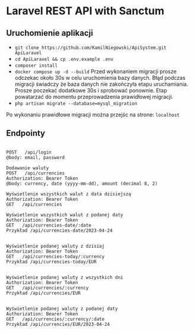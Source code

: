 # Laravel REST API with Sanctum

## Uruchomienie aplikacji

- `git clone https://github.com/KamilNiegowski/ApiSystem.git ApiLaravel`
- `cd ApiLaravel && cp .env.example .env`
- `composer install`
- `docker compose up -d --build`
  Przed wykonaniem migracji prosze odczekac około 30s w celu uruchomienia bazy danych. Błąd podczas migracji świadczy że
  baza danych nie zakończyła etapu uruchamiania. Prosze poczekać dodatkowe 30s i sprobować ponownie. Etap powatarzać do
  momentu przeprowadzenia prawidłowej migracji.
- `php artisan migrate --database=mysql_migration`

Po wykonaniu prawidłowe migracji można przejśc na strone: `localhost`

## Endpointy

```

POST   /api/login
@body: email, password

Dodawanie waluty
POST   /api/currencies
Authorization: Bearer Token 
@body: currency, date (yyyy-mm-dd), amount (decimal 8, 2) 

Wyświetlenie wszystkich walut z data dzisiejszą
Authorization: Bearer Token 
GET   /api/currencies 

Wyświetlenie wszystkich walut z podanej daty
Authorization: Bearer Token 
GET   /api/currencies-date/:date 
Przykład /api/currencies-date/2023-04-24


Wyświetlenie podanej waluty z dzisiaj
Authorization: Bearer Token
GET   /api/currencies-today/:currency
Przykład /api/currencies-today/EUR


Wyświetlenie podanej waluty z wszystkich dni
Authorization: Bearer Token
GET   /api/currencies/:currency
Przykład /api/currencies/EUR


Wyświetlenie podanej waluty z podanej daty
Authorization: Bearer Token
GET   /api/currencies/:currency/:date
Przykład /api/currencies/EUR/2023-04-24

```
